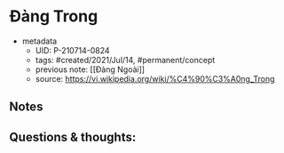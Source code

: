 ---
---

# Đàng Trong

- metadata
	- UID: P-210714-0824
	- tags: #created/2021/Jul/14, #permanent/concept 
	- previous note: [[Đàng Ngoài]]
	- source: https://vi.wikipedia.org/wiki/%C4%90%C3%A0ng_Trong

## Notes


## Questions & thoughts:

